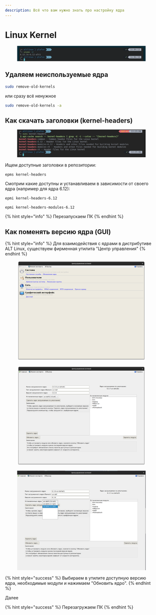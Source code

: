 ```yaml
---
description: Всё что вам нужно знать про настройку ядра
---
```


# Linux Kernel

<figure><img src="../.gitbook/assets/image (7).png" alt=""><figcaption></figcaption></figure>

## Удаляем неиспользуемые ядра

```bash
sudo remove-old-kernels
```

или сразу всё ненужное

```bash
sudo remove-old-kernels -a
```

## Как скачать заголовки (kernel-headers)

<figure><img src="../.gitbook/assets/image (6).png" alt=""><figcaption></figcaption></figure>

Ищем доступные заголовки в репозитории:

```
epms kernel-headers
```

Смотрим какие доступны и устанавливаем в зависимости от своего ядра (например для ядра 6.12):

```
epmi kernel-headers-6.12
```

```
epmi kernel-headers-modules-6.12
```

{% hint style="info" %}
Перезапускаем ПК
{% endhint %}

## Как поменять версию ядра (GUI)

{% hint style="info" %}
Для взаимодействия с ядрами в дистрибутиве ALT Linux, существуем фирменная утилита "Центр управления"
{% endhint %}

<div><figure><img src="../.gitbook/assets/Снимок экрана от 2023-06-10 10-03-07.png" alt=""><figcaption></figcaption></figure> <figure><img src="../.gitbook/assets/Снимок экрана от 2023-06-10 10-03-11.png" alt=""><figcaption></figcaption></figure> <figure><img src="../.gitbook/assets/Снимок экрана от 2023-06-10 10-03-27.png" alt=""><figcaption></figcaption></figure></div>

{% hint style="success" %}
Выбираем в утилите доступную версию ядра, необходимые модули и нажимаем "Обновить ядро".
{% endhint %}

Далее

{% hint style="success" %}
Перезагружаем ПК
{% endhint %}
